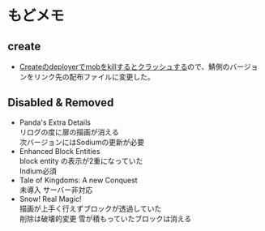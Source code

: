 # もどメモ

## create
- [Createのdeployerでmobをkillするとクラッシュする](https://github.com/Fabricators-of-Create/Create/issues/1096#issuecomment-1864507425)ので、鯖側のバージョンをリンク先の配布ファイルに変更した。

## Disabled & Removed

- Panda's Extra Details  
  リログの度に扉の描画が消える  
  次バージョンにはSodiumの更新が必要
- Enhanced Block Entities  
  block entity の表示が2重になっていた  
  Indium必須
- Tale of Kingdoms: A new Conquest  
  未導入 サーバー非対応
- Snow! Real Magic!  
  描画が上手く行えずブロックが透過していた  
  削除は破壊的変更 雪が積もっていたブロックは消える
